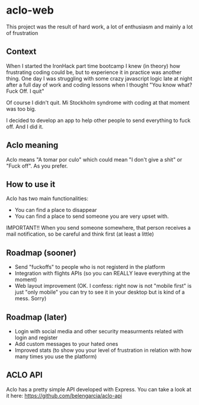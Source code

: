 # aclo-web

This project was the result of hard work, a lot of enthusiasm and mainly a lot of frustration

## Context

When I started the IronHack part time bootcamp I knew (in theory) how frustrating coding could be, but to experience it in practice was another thing. One day I was struggling with some crazy javascript logic late at night after a full day of work and coding lessons when I thought "You know what? Fuck Off. I quit"

Of course I didn't quit. Mi Stockholm syndrome with coding at that moment was too big. 

I decided to develop an app to help other people to send everything to fuck off. And I did it. 

## Aclo meaning

Aclo means "A tomar por culo" which could mean "I don't give a shit" or "Fuck off". As you prefer. 

## How to use it

Aclo has two main functionalities:
- You can find a place to disappear
- You can find a place to send someone you are very upset with.

IMPORTANT!! 
When you send someone somewhere, that person receives a mail notification, so be careful and think first (at least a little)

## Roadmap (sooner)
- Send "fuckoffs" to people who is not registerd in the platform
- Integration with flights APIs (so you can REALLY leave everything at the moment)
- Web layout improvement (OK. I confess: right now is not "mobile first" is just "only mobile" you can try to see it in your desktop but is kind of a mess. Sorry)

## Roadmap (later)
- Login with social media and other security measurments related with login and register
- Add custom messages to your hated ones
- Improved stats (to show you your level of frustration in relation with how many times you use the platform)

## ACLO API
Aclo has a pretty simple API developed with Express. You can take a look at it here:
https://github.com/belengarcia/aclo-api
